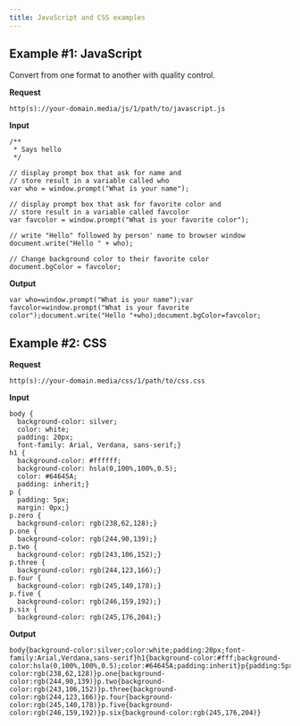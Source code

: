```yaml
---
title: JavaScript and CSS examples
---
```


## Example #1: JavaScript

Convert from one format to another with quality control.

**Request**

`http(s)://your-domain.media/js/1/path/to/javascript.js`

**Input**

	/**
	 * Says hello
	 */
	
	// display prompt box that ask for name and
	// store result in a variable called who
	var who = window.prompt("What is your name");
	
	// display prompt box that ask for favorite color and
	// store result in a variable called favcolor
	var favcolor = window.prompt("What is your favorite color");
	
	// write "Hello" followed by person' name to browser window
	document.write("Hello " + who);
	
	// Change background color to their favorite color
	document.bgColor = favcolor;

**Output**

	var who=window.prompt("What is your name");var favcolor=window.prompt("What is your favorite color");document.write("Hello "+who);document.bgColor=favcolor;

## Example #2: CSS

**Request**

`http(s)://your-domain.media/css/1/path/to/css.css`

**Input**

	body {
	  background-color: silver;
	  color: white;
	  padding: 20px;
	  font-family: Arial, Verdana, sans-serif;}
	h1 {
	  background-color: #ffffff;
	  background-color: hsla(0,100%,100%,0.5);
	  color: #64645A;
	  padding: inherit;}
	p {
	  padding: 5px;
	  margin: 0px;}
	p.zero {
	  background-color: rgb(238,62,128);}
	p.one {
	  background-color: rgb(244,90,139);}
	p.two {
	  background-color: rgb(243,106,152);}
	p.three {
	  background-color: rgb(244,123,166);}
	p.four {
	  background-color: rgb(245,140,178);}
	p.five {
	  background-color: rgb(246,159,192);}
	p.six {
	  background-color: rgb(245,176,204);}

**Output**

	body{background-color:silver;color:white;padding:20px;font-family:Arial,Verdana,sans-serif}h1{background-color:#fff;background-color:hsla(0,100%,100%,0.5);color:#64645A;padding:inherit}p{padding:5px;margin:0}p.zero{background-color:rgb(238,62,128)}p.one{background-color:rgb(244,90,139)}p.two{background-color:rgb(243,106,152)}p.three{background-color:rgb(244,123,166)}p.four{background-color:rgb(245,140,178)}p.five{background-color:rgb(246,159,192)}p.six{background-color:rgb(245,176,204)}
